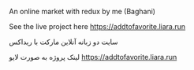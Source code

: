 An online market with redux by me (Baghani)

See the live project here https://addtofavorite.liara.run

سایت دو زبانه آنلاین مارکت با ریداکس

لینک پروژه به صورت لایو https://addtofavorite.liara.run


